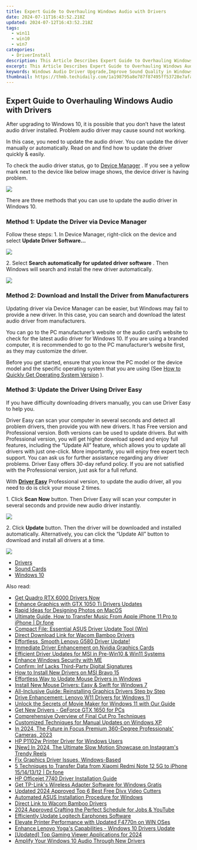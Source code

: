 ```yaml
---
title: Expert Guide to Overhauling Windows Audio with Drivers
date: 2024-07-11T16:43:52.218Z
updated: 2024-07-12T16:43:52.218Z
tags:
  - win11
  - win10
  - win7
categories:
  - DriverInstall
description: This Article Describes Expert Guide to Overhauling Windows Audio with Drivers
excerpt: This Article Describes Expert Guide to Overhauling Windows Audio with Drivers
keywords: Windows Audio Driver Upgrade,Improve Sound Quality in Windows 10/11,Installing Audio Drivers for Windows,Windows Sound Driver Installation Guide,Audio Drivers Troubleshooting Windows,Optimize Windows 10 Audio Settings,Drivers for Enhancing Windows Sound System
thumbnail: https://thmb.techidaily.com/1a198795a8e787f87495ff53728e7afa23ff18e9e6e9e1eedfcc3c91fa246e6a.jpg
---
```


## Expert Guide to Overhauling Windows Audio with Drivers

 After upgrading to Windows 10, it is possible that you don’t have the latest audio driver installed. Problem audio driver may cause sound not working.

 In this case, you need to update the audio driver. You can update the driver manually or automatically. Read on and find how to update the driver quickly & easily.

 To check the audio driver status, go to [Device Manager](https://tools.techidaily.com/drivereasy/download/) . If you see a yellow mark next to the device like below image shows, the device driver is having problem.

![](https://images.drivereasy.com/wp-content/uploads/2016/12/img_585c9e1c9a8dc.png)

 There are three methods that you can use to update the audio driver in Windows 10\.

### **Method 1: Update the Driver via Device Manager**

 Follow these steps: 1\. In Device Manager, right-click on the device and select **Update Driver Software…**

![](https://images.drivereasy.com/wp-content/uploads/2016/12/img_585ca063ae5da.png)

 2\. Select **Search automatically for updated driver software** . Then Windows will search and install the new driver automatically.

![](https://images.drivereasy.com/wp-content/uploads/2016/12/img_585ca0bf92276.png)

### **Method 2: Download and Install the Driver from Manufacturers**

 Updating driver via Device Manager can be easier, but Windows may fail to provide a new driver. In this case, you can search and download the latest audio driver from manufacturers.

 You can go to the PC manufacturer’s website or the audio card’s website to check for the latest audio driver for Windows 10\. If you are using a branded computer, it is recommended to go to the PC manufacturer’s website first, as they may customize the driver.

 Before you get started, ensure that you know the PC model or the device model and the specific operating system that you are using (See [How to Quickly Get Operating System Version](https://tools.techidaily.com/drivereasy/download/) ).

### **Method 3: Update the Driver Using** **Driver Easy**

 If you have difficulty downloading drivers manually, you can use Driver Easy to help you.

 Driver Easy can scan your computer in several seconds and detect all problem drivers, then provide you with new drivers. It has Free version and Professional version. Both versions can be used to update drivers. But with Professional version, you will get higher download speed and enjoy full features, including the “Update All” feature, which allows you to update all drivers with just one-click. More importantly, you will enjoy free expert tech support. You can ask us for further assistance regarding any driver problems. Driver Easy offers 30-day refund policy. If you are not satisfied with the Professional version, just ask for a full refund.

 With **[Driver Easy](https://tools.techidaily.com/drivereasy/download/)** [](https://tools.techidaily.com/drivereasy/download/) Professional version, to update the audio driver, all you need to do is click your mouse 2 times.

 1\. Click **Scan Now** button. Then Driver Easy will scan your computer in several seconds and provide new audio driver instantly.

![](https://images.drivereasy.com/wp-content/uploads/2021/09/DE-scan.jpg)

 2\. Click **Update** button. Then the driver will be downloaded and installed automatically. Alternatively, you can click the “Update All” button to download and install all drivers at a time.

![](https://images.drivereasy.com/wp-content/uploads/2021/09/2021-09-30_15-42-44.jpg)

* [Drivers](https://tools.techidaily.com/drivereasy/download/)
* [Sound Cards](https://store.drivereasy.com/order/cart.php?PRODS=4731822&QTY=1&AFFILIATE=108875)
* [Windows 10](https://tools.techidaily.com/drivereasy/download/)

<ins class="adsbygoogle"
     style="display:block"
     data-ad-format="autorelaxed"
     data-ad-client="ca-pub-7571918770474297"
     data-ad-slot="1223367746"></ins>



<ins class="adsbygoogle"
     style="display:block"
     data-ad-client="ca-pub-7571918770474297"
     data-ad-slot="8358498916"
     data-ad-format="auto"
     data-full-width-responsive="true"></ins>

<span class="atpl-alsoreadstyle">Also read:</span>
<div><ul>
<li><a href="https://driver-install.techidaily.com/get-quadro-rtx-6000-drivers-now/"><u>Get Quadro RTX 6000 Drivers Now</u></a></li>
<li><a href="https://driver-install.techidaily.com/enhance-graphics-with-gtx-1050-ti-drivers-updates/"><u>Enhance Graphics with GTX 1050 Ti Drivers Updates</u></a></li>
<li><a href="https://extra-lessons.techidaily.com/rapid-ideas-for-designing-photos-on-macos/"><u>Rapid Ideas for Designing Photos on MacOS</u></a></li>
<li><a href="https://iphone-transfer.techidaily.com/ultimate-guide-how-to-transfer-music-from-apple-iphone-11-pro-to-iphone-drfone-by-drfone-transfer-from-ios/"><u>Ultimate Guide, How to Transfer Music From Apple iPhone 11 Pro to iPhone | Dr.fone</u></a></li>
<li><a href="https://driver-install.techidaily.com/compact-file-essential-asus-driver-update-tool-win/"><u>Compact File: Essential ASUS Driver Update Tool (Win)</u></a></li>
<li><a href="https://driver-install.techidaily.com/direct-download-link-for-wacom-bamboo-drivers/"><u>Direct Download Link for Wacom Bamboo Drivers</u></a></li>
<li><a href="https://driver-install.techidaily.com/effortless-smooth-lenovo-g580-driver-update/"><u>Effortless, Smooth Lenovo G580 Driver Update!</u></a></li>
<li><a href="https://driver-install.techidaily.com/immediate-driver-enhancement-on-nvidia-graphics-cards/"><u>Immediate Driver Enhancement on Nvidia Graphics Cards</u></a></li>
<li><a href="https://driver-install.techidaily.com/efficient-driver-updates-for-msi-in-pre-win10-and-win11-systems/"><u>Efficient Driver Updates for MSI in Pre-Win10 & Win11 Systems</u></a></li>
<li><a href="https://driver-install.techidaily.com/enhance-windows-security-with-me/"><u>Enhance Windows Security with ME</u></a></li>
<li><a href="https://driver-install.techidaily.com/confirm-inf-lacks-third-party-digital-signatures/"><u>Confirm: Inf Lacks Third-Party Digital Signatures</u></a></li>
<li><a href="https://driver-install.techidaily.com/how-to-install-new-drivers-on-msi-bravo-15/"><u>How to Install New Drivers on MSI Bravo 15</u></a></li>
<li><a href="https://driver-install.techidaily.com/effortless-way-to-update-mouse-drivers-in-windows/"><u>Effortless Way to Update Mouse Drivers in Windows</u></a></li>
<li><a href="https://driver-install.techidaily.com/install-new-mouse-drivers-easy-and-swift-for-windows-7/"><u>Install New Mouse Drivers: Easy & Swift for Windows 7</u></a></li>
<li><a href="https://driver-install.techidaily.com/all-inclusive-guide-reinstalling-graphics-drivers-step-by-step/"><u>All-Inclusive Guide: Reinstalling Graphics Drivers Step by Step</u></a></li>
<li><a href="https://driver-install.techidaily.com/drive-enhancement-lenovo-w11-drivers-for-windows-11/"><u>Drive Enhancement: Lenovo W11 Drivers for Windows 11</u></a></li>
<li><a href="https://extra-hints.techidaily.com/unlock-the-secrets-of-movie-maker-for-windows-11-with-our-guide/"><u>Unlock the Secrets of Movie Maker for Windows 11 with Our Guide</u></a></li>
<li><a href="https://driver-install.techidaily.com/get-new-drivers-geforce-gtx-1650-for-pcs/"><u>Get New Drivers - GeForce GTX 1650 for PCs</u></a></li>
<li><a href="https://extra-information.techidaily.com/comprehensive-overview-of-final-cut-pro-techniques/"><u>Comprehensive Overview of Final Cut Pro Techniques</u></a></li>
<li><a href="https://driver-install.techidaily.com/customized-techniques-for-manual-updates-on-windows-xp/"><u>Customized Techniques for Manual Updates on Windows XP</u></a></li>
<li><a href="https://some-skills.techidaily.com/in-2024-the-future-in-focus-premium-360-degree-professionals-cameras-2023/"><u>In 2024, The Future in Focus  Premium 360-Degree Professionals' Cameras, 2023</u></a></li>
<li><a href="https://driver-install.techidaily.com/hp-p1102w-printer-driver-for-windows-users/"><u>HP P1102w Printer Driver for Windows Users</u></a></li>
<li><a href="https://instagram-video-files.techidaily.com/new-in-2024-the-ultimate-slow-motion-showcase-on-instagrams-trendy-reels/"><u>[New] In 2024, The Ultimate Slow Motion Showcase on Instagram's Trendy Reels</u></a></li>
<li><a href="https://driver-install.techidaily.com/fix-graphics-driver-issues-windows-based/"><u>Fix Graphics Driver Issues, Windows-Based</u></a></li>
<li><a href="https://blog-min.techidaily.com/5-techniques-to-transfer-data-from-xiaomi-redmi-note-12-5g-to-iphone-15141312-drfone-by-drfone-transfer-from-android-transfer-from-android/"><u>5 Techniques to Transfer Data from Xiaomi Redmi Note 12 5G to iPhone 15/14/13/12 | Dr.fone</u></a></li>
<li><a href="https://driver-install.techidaily.com/hp-officejet-7740-driver-installation-guide/"><u>HP Officejet 7740 Driver Installation Guide</u></a></li>
<li><a href="https://driver-install.techidaily.com/get-tp-links-wireless-adapter-software-for-windows-gratis/"><u>Get TP-Link's Wireless Adapter Software for Windows Gratis</u></a></li>
<li><a href="https://ai-video-tools.techidaily.com/updated-2024-approved-top-6-best-free-divx-video-cutters/"><u>Updated 2024 Approved Top 6 Best Free Divx Video Cutters</u></a></li>
<li><a href="https://driver-install.techidaily.com/automated-asus-installation-procedure-for-windows/"><u>Automated ASUS Installation Procedure for Windows</u></a></li>
<li><a href="https://driver-install.techidaily.com/direct-link-to-wacom-bamboo-drivers/"><u>Direct Link to Wacom Bamboo Drivers</u></a></li>
<li><a href="https://youtube-videos.techidaily.com/2024-approved-crafting-the-perfect-schedule-for-jobs-and-youtube/"><u>2024 Approved  Crafting the Perfect Schedule for Jobs & YouTube</u></a></li>
<li><a href="https://driver-install.techidaily.com/efficiently-update-logitech-earphones-software/"><u>Efficiently Update Logitech Earphones Software</u></a></li>
<li><a href="https://driver-install.techidaily.com/elevate-printer-performance-with-updated-f4770n-on-win-oses/"><u>Elevate Printer Performance with Updated F4770n on WIN OSes</u></a></li>
<li><a href="https://driver-install.techidaily.com/enhance-lenovo-yogas-capabilities-windows-10-drivers-update/"><u>Enhance Lenovo Yoga's Capabilities - Windows 10 Drivers Update</u></a></li>
<li><a href="https://digital-screen-recording.techidaily.com/updated-top-gaming-viewer-applications-for-2024/"><u>[Updated] Top Gaming Viewer Applications for 2024</u></a></li>
<li><a href="https://driver-install.techidaily.com/amplify-your-windows-10-audio-through-new-drivers/"><u>Amplify Your Windows 10 Audio Through New Drivers</u></a></li>
</ul></div>
